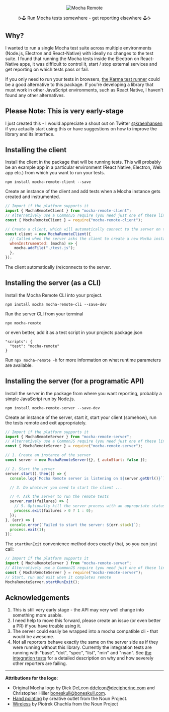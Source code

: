 <p align="center">
  <img src="https://github.com/kraenhansen/mocha-remote/raw/master/docs/logo.svg?sanitize=true" alt="Mocha Remote"/>
</p>

<p align="center">
  ☕️🕹 Run Mocha tests somewhere - get reporting elsewhere 🕹☕️
</p>

## Why?

I wanted to run a single Mocha test suite across multiple environments (Node.js, Electron and React-Native) with ideally
no changes to the test suite. I found that running the Mocha tests inside the Electron on React-Native apps, it was
difficult to control it, start / stop external services and get reporting on which tests pass or fail.

If you only need to run your tests in browsers, [the Karma test runner](https://karma-runner.github.io/) could be a good
alternative to this package. If you're developing a library that must work in other JavaScript environments, such as
React Native, I haven't found any other alternatives.

## Please Note: This is very early-stage

I just created this - I would appreciate a shout out on Twitter [@kraenhansen](https://twitter.com/kraenhansen) if you
actually start using this or have suggestions on how to improve the library and its interface.

## Installing the client

Install the client in the package that will be running tests.
This will probably be an example app in a particular environment (React Native, Electron, Web app etc.) from which you
want to run your tests.

```
npm install mocha-remote-client --save
```

Create an instance of the client and add tests when a Mocha instance gets created and instrumented.

```javascript
// Import if the platform supports it
import { MochaRemoteClient } from "mocha-remote-client";
// Alternatively use a CommonJS require (you need just one of these lines 🤓)
const { MochaRemoteClient } = require("mocha-remote-client");

// Create a client, which will automatically connect to the server on the default port (8090)
const client = new MochaRemoteClient({
  // Called when the server asks the client to create a new Mocha instance
  whenInstrumented: (mocha) => {
    mocha.addFile("./test.js");
  },
});
```

The client automatically (re)connects to the server.

## Installing the server (as a CLI)

Install the Mocha Remote CLI into your project.

```
npm install mocha mocha-remote-cli --save-dev
```

Run the server CLI from your terminal

```
npx mocha-remote
```

or even better, add it as a test script in your projects package.json

```
"scripts": {
  "test": "mocha-remote"
}
```

Run `npx mocha-remote -h` for more information on what runtime parameters are available.

## Installing the server (for a programatic API)

Install the server in the package from where you want reporting, probably a simple JavaScript run by Node.js.

```
npm install mocha-remote-server --save-dev
```

Create an instance of the server, start it, start your client (somehow), run the tests remote and exit appropriately.

```javascript
// Import if the platform supports it
import { MochaRemoteServer } from "mocha-remote-server";
// Alternatively use a CommonJS require (you need just one of these lines 🤓)
const { MochaRemoteServer } = require("mocha-remote-server");

// 1. Create an instance of the server
const server = new MochaRemoteServer({}, { autoStart: false });

// 2. Start the server
server.start().then(() => {
  console.log(`Mocha Remote server is listening on ${server.getUrl()}`);

  // 3. Do whatever you need to start the client ...

  // 4. Ask the server to run the remote tests
  server.run((failures) => {
    // 5. Optionally kill the server process with an appropriate status code
    process.exit(failures > 0 ? 1 : 0);
  });
}, (err) => {
  console.error(`Failed to start the server: ${err.stack}`);
  process.exit(1);
});
```

The `startRunExit` convenience method does exactly that, so you can just call:

```javascript
// Import if the platform supports it
import { MochaRemoteServer } from "mocha-remote-server";
// Alternatively use a CommonJS require (you need just one of these lines 🤓)
const { MochaRemoteServer } = require("mocha-remote-server");
// Start, run and exit when it completes remote
MochaRemoteServer.startRunExit();
```

## Acknowledgements

1. This is still very early stage - the API may very well change into something more usable.
2. I need help to move this forward, please create an issue (or even better a PR) if you have trouble using it.
3. The server could easily be wrapped into a mocha compatible cli - that would be awesome.
4. Not all reporters behave exactly the same on the server side as if they were running without this library. Currently
   the integration tests are running with "base", "dot", "spec", "list", "min" and "nyan".
   See [the integration tests](https://github.com/kraenhansen/mocha-remote/blob/master/integration-tests/client-and-server.test.ts#L101-L114)
   for a detailed description on why and how severely other reporters are failing.

---

**Attributions for the logo:**

- Original Mocha logo by Dick DeLeon <ddeleon@decipherinc.com> and Christopher Hiller <boneskull@boneskull.com>.
- [Hand pointing](https://thenounproject.com/search/?q=pointing%20hand&i=593527) by creative outlet from the Noun Project.
- [Wireless](https://thenounproject.com/search/?q=wireless&i=21574) by Piotrek Chuchla from the Noun Project
